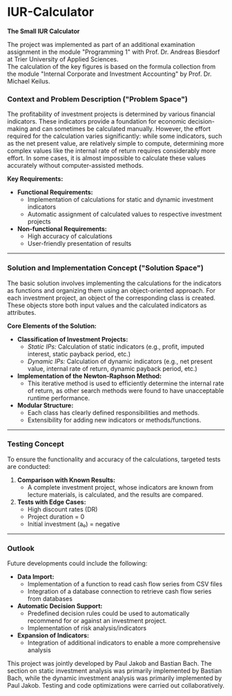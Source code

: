# IUR-Calculator
**The Small IUR Calculator**

The project was implemented as part of an additional examination assignment in the module "Programming 1" with Prof. Dr. Andreas Biesdorf at Trier University of Applied Sciences.  
The calculation of the key figures is based on the formula collection from the module "Internal Corporate and Investment Accounting" by Prof. Dr. Michael Keilus.

### Context and Problem Description ("Problem Space")  
The profitability of investment projects is determined by various financial indicators. These indicators provide a foundation for economic decision-making and can sometimes be calculated manually. However, the effort required for the calculation varies significantly: while some indicators, such as the net present value, are relatively simple to compute, determining more complex values like the internal rate of return requires considerably more effort. In some cases, it is almost impossible to calculate these values accurately without computer-assisted methods.  

**Key Requirements:**  
- **Functional Requirements:**  
  - Implementation of calculations for static and dynamic investment indicators  
  - Automatic assignment of calculated values to respective investment projects  
- **Non-functional Requirements:**  
  - High accuracy of calculations  
  - User-friendly presentation of results  

---

### Solution and Implementation Concept ("Solution Space")  
The basic solution involves implementing the calculations for the indicators as functions and organizing them using an object-oriented approach. For each investment project, an object of the corresponding class is created. These objects store both input values and the calculated indicators as attributes.  

**Core Elements of the Solution:**  
- **Classification of Investment Projects:**  
  - *Static IPs:* Calculation of static indicators (e.g., profit, imputed interest, static payback period, etc.)  
  - *Dynamic IPs:* Calculation of dynamic indicators (e.g., net present value, internal rate of return, dynamic payback period, etc.)  
- **Implementation of the Newton-Raphson Method:**  
  - This iterative method is used to efficiently determine the internal rate of return, as other search methods were found to have unacceptable runtime performance.  
- **Modular Structure:**  
  - Each class has clearly defined responsibilities and methods.  
  - Extensibility for adding new indicators or methods/functions.  

---

### Testing Concept  
To ensure the functionality and accuracy of the calculations, targeted tests are conducted:  
1. **Comparison with Known Results:**  
   - A complete investment project, whose indicators are known from lecture materials, is calculated, and the results are compared.  
2. **Tests with Edge Cases:**  
   - High discount rates (DR)  
   - Project duration = 0  
   - Initial investment (a₀) = negative  

---

### Outlook  
Future developments could include the following:  
- **Data Import:**  
  - Implementation of a function to read cash flow series from CSV files  
  - Integration of a database connection to retrieve cash flow series from databases  
- **Automatic Decision Support:**  
  - Predefined decision rules could be used to automatically recommend for or against an investment project.  
  - Implementation of risk analysis/indicators  
- **Expansion of Indicators:**  
  - Integration of additional indicators to enable a more comprehensive analysis  

This project was jointly developed by Paul Jakob and Bastian Bach. The section on static investment analysis was primarily implemented by Bastian Bach, while the dynamic investment analysis was primarily implemented by Paul Jakob. Testing and code optimizations were carried out collaboratively.  

